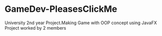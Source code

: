 # GameDev-PleasesClickMe
University 2nd year Project.Making Game with OOP concept using JavaFX
Project worked by 2 members 
